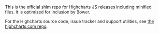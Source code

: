 This is the official shim repo for Highcharts JS releases including minified files. It is optimized for inclusion by Bower.

For the Highcharts source code, issue tracker and support utilities, see [the highcharts.com repo](https://github.com/highslide-software/highcharts).
